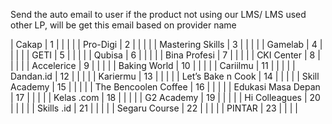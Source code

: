 Send the auto email to user if the product not using our LMS/ LMS used other LP, will be get this email based on provider name

|   Cakap                 |   1   |   |   |   |
|   Pro-Digi              |   2   |   |   |   |
|   Mastering Skills      |   3   |   |   |   |
|   Gamelab               |   4   |   |   |   |
|   GETI                  |   5   |   |   |   |
|   Qubisa                |   6   |   |   |   |
|   Bina Profesi          |   7   |   |   |   |
|   CKI Center            |   8   |   |   |   |
|   Accelerice            |   9   |   |   |   |
|   Baking World          |   10  |   |   |   |
|   Cariilmu              |   11  |   |   |   |
|   Dandan.id             |   12  |   |   |   |
|   Kariermu              |   13  |   |   |   |
|   Let’s Bake n Cook     |   14  |   |   |   |
|   Skill Academy         |   15  |   |   |   |
|   The Bencoolen Coffee  |   16  |   |   |   |
|   Edukasi Masa Depan    |   17  |   |   |   |
|   Kelas .com            |   18  |   |   |   |
|   G2 Academy            |   19  |   |   |   |
|   Hi Colleagues         |   20  |   |   |   |
|   Skills .id            |   21  |   |   |   |
|   Segaru Course         |   22  |   |   |   |
|   PINTAR                |   23  |   |   |   |


